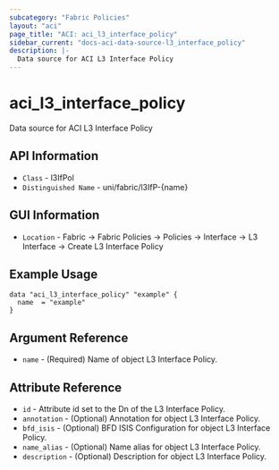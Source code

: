 ```yaml
---
subcategory: "Fabric Policies"
layout: "aci"
page_title: "ACI: aci_l3_interface_policy"
sidebar_current: "docs-aci-data-source-l3_interface_policy"
description: |-
  Data source for ACI L3 Interface Policy
---
```


# aci_l3_interface_policy #
Data source for ACI L3 Interface Policy

## API Information ##
* `Class` - l3IfPol
* `Distinguished Name` - uni/fabric/l3IfP-{name}

## GUI Information ##
* `Location` - Fabric -> Fabric Policies -> Policies -> Interface -> L3 Interface -> Create L3 Interface Policy



## Example Usage ##

```hcl
data "aci_l3_interface_policy" "example" {
  name  = "example"
}
```

## Argument Reference ##
* `name` - (Required) Name of object L3 Interface Policy.

## Attribute Reference
* `id` - Attribute id set to the Dn of the L3 Interface Policy.
* `annotation` - (Optional) Annotation for object L3 Interface Policy.
* `bfd_isis` - (Optional) BFD ISIS Configuration for object L3 Interface Policy.
* `name_alias` - (Optional) Name alias for object L3 Interface Policy.
* `description` - (Optional) Description for object L3 Interface Policy.

